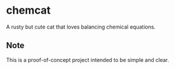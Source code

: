 # chemcat

A rusty but cute cat that loves balancing chemical equations.

## Note

This is a proof-of-concept project intended to be simple and clear.
